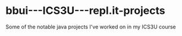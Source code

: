 # bbui---ICS3U---repl.it-projects
Some of the notable java projects I've worked on in my ICS3U course
